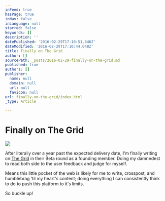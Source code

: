 ```yaml
---
inFeed: true
hasPage: true
inNav: false
inLanguage: null
starred: false
keywords: []
description: ''
datePublished: '2016-02-29T17:10:51.346Z'
dateModified: '2016-02-29T17:10:44.048Z'
title: Finally on The Grid
author: []
sourcePath: _posts/2016-02-29-finally-on-the-grid.md
published: true
authors: []
publisher:
  name: null
  domain: null
  url: null
  favicon: null
url: finally-on-the-grid/index.html
_type: Article

---
```

# Finally on The Grid
![](https://the-grid-user-content.s3-us-west-2.amazonaws.com/d3e86724-8c2a-4e72-a9c5-179d394dd23c.jpg)

After literally over a year past the expected delivery date, I'm finally writing on [The Grid][0] in their Beta round as a founding member. Doing my damnedest to read both side to the user feedback and judge for myself. 

Means this little pocket of the web is likely for me to write, crosspost, and humblebrag 'til my heart's content; doing everything I can consistently think to do to push this platform to it's limits.

So buckle up!

[0]: https://thegrid.io/#26077
